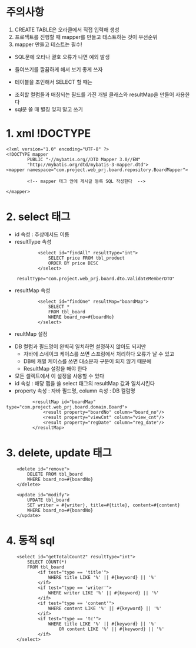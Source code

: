# 주의사항
1. CREATE TABLE은 오라클에서 직접 입력해 생성
2. 프로젝트를 진행할 때 mapper를 만들고 테스트하는 것이 우선순위
3. mapper 만들고 테스트는 필수!

- SQL문에 오타나 괄호 오류가 나면 예외 발생
 + 들여쓰기를 깔끔하게 해서 보기 좋게 쓰자

- 테이블을 조인해서 SELECT 할 때는
 + 조회할 컬럼들과 매칭되는 필드를 가진 개별 클래스와 resultMap을 만들어 사용한다
 + sql문 쓸 때 별칭 잊지 말고 쓰기



# 1. xml !DOCTYPE
```  namespace 속성 : 사용할 인터페이스의 풀 패키지경로 + 인터페이스이름
<?xml version="1.0" encoding="UTF-8" ?>
<!DOCTYPE mapper
        PUBLIC "-//mybatis.org//DTD Mapper 3.0//EN"
        "http://mybatis.org/dtd/mybatis-3-mapper.dtd">
<mapper namespace="com.project.web_prj.board.repository.BoardMapper">

        <!-- mapper 태그 안에 게시글 등록 SQL 작성한다  -->

</mapper>
```

# 2. select 태그
 + id 속성 : 추상메서드 이름
 + resultType 속성
``` 단일 컬럼 조회: resultType 속성, 값으로 데이터 타입 명시
            <select id="findAll" resultType="int">
                SELECT price FROM tbl_product
                ORDER BY price DESC
            </select>
```
``` 컬럼과 필드명이 완전히 같다면
    resultType="com.project.web_prj.board.dto.ValidateMemberDTO"
```
 + resultMap 속성
``` 다중 컬럼 조회: resultMap 속성, 값으로 사용할 resultMap의 id 명시
            <select id="findOne" resultMap="boardMap">
                SELECT *
                FROM tbl_board
                WHERE board_no=#{boardNo}
            </select>
```
 + reultMap 설정
  - DB 컬럼과 필드명이 완벽히 일치하면 설정하지 않아도 되지만
    + 자바에 스네이크 케이스를 쓰면 스프링에서 처리하다 오류가 날 수 있고
    + DB에 캐멀 케이스를 쓰면 대소문자 구분이 되지 않기 때문에
    + ResultMap 설정을 해야 한다
  - 모든 셀렉트에서 이 설정을 사용할 수 있다
  - id 속성 : 해당 맵을 쓸 select 태그의 resultMap 값과 일치시킨다
  - property 속성 : 자바 필드명, column 속성 : DB 컬럼명
``` DB 컬럼과 자바 클래스 필드명의 차이를 지정
          <resultMap id="boardMap" type="com.project.web_prj.board.domain.Board">
              <result property="boardNo" column="board_no"/>
              <result property="viewCnt" column="view_cnt"/>
              <result property="regDate" column="reg_date"/>
          </resultMap>
```

# 3. delete, update 태그
``` 
    <delete id="remove">
        DELETE FROM tbl_board
        WHERE board_no=#{boardNo}
    </delete>

    <update id="modify">
        UPDATE tbl_board
        SET writer = #{writer}, title=#{title}, content=#{content}
        WHERE board_no=#{boardNo}
    </update>
```

# 4. 동적 sql
``` 쿼리 파라미터에 따라 다른 sql문을 보낸다
    <select id="getTotalCount2" resultType="int">
        SELECT COUNT(*)
        FROM tbl_board
            <if test="type == 'title'">
                WHERE title LIKE '%' || #{keyword} || '%'
            </if>
            <if test="type == 'writer'">
                WHERE writer LIKE '%' || #{keyword} || '%'
            </if>
            <if test="type == 'content'">
                WHERE content LIKE '%' || #{keyword} || '%'
            </if>
            <if test="type == 'tc'">
                WHERE title LIKE '%' || #{keyword} || '%'
                    OR content LIKE '%' || #{keyword} || '%'
            </if>
    </select>
```